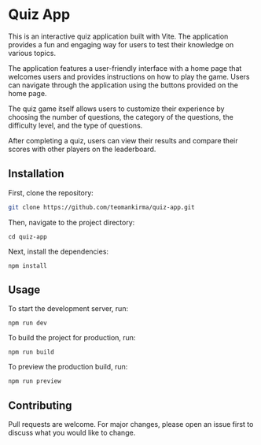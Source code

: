 # Quiz App

This is an interactive quiz application built with Vite. The application provides a fun and engaging way for users to test their knowledge on various topics.

The application features a user-friendly interface with a home page that welcomes users and provides instructions on how to play the game. Users can navigate through the application using the buttons provided on the home page.

The quiz game itself allows users to customize their experience by choosing the number of questions, the category of the questions, the difficulty level, and the type of questions.

After completing a quiz, users can view their results and compare their scores with other players on the leaderboard.

## Installation

First, clone the repository:

```bash
git clone https://github.com/teomankirma/quiz-app.git
```

Then, navigate to the project directory:

```
cd quiz-app
```

Next, install the dependencies:

```
npm install
```

## Usage

To start the development server, run:

```
npm run dev
```

To build the project for production, run:

```
npm run build
```

To preview the production build, run:

```
npm run preview
```

## Contributing

Pull requests are welcome. For major changes, please open an issue first to discuss what you would like to change.
